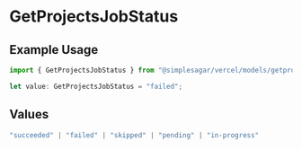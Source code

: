 # GetProjectsJobStatus

## Example Usage

```typescript
import { GetProjectsJobStatus } from "@simplesagar/vercel/models/getprojectsop.js";

let value: GetProjectsJobStatus = "failed";
```

## Values

```typescript
"succeeded" | "failed" | "skipped" | "pending" | "in-progress"
```